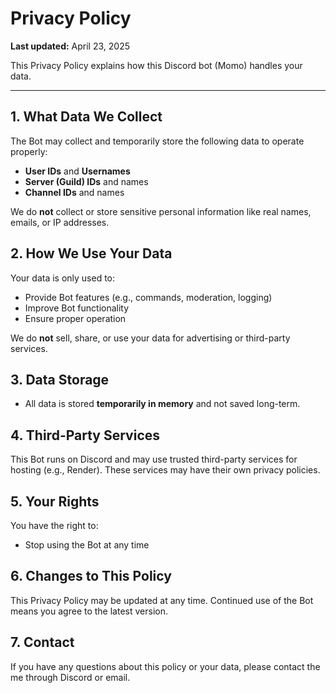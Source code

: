 # Privacy Policy

**Last updated:** April 23, 2025

This Privacy Policy explains how this Discord bot (Momo) handles your data.

---

## 1. What Data We Collect

The Bot may collect and temporarily store the following data to operate properly:

- **User IDs** and **Usernames**
- **Server (Guild) IDs** and names
- **Channel IDs** and names

We do **not** collect or store sensitive personal information like real names, emails, or IP addresses.


## 2. How We Use Your Data

Your data is only used to:

- Provide Bot features (e.g., commands, moderation, logging)
- Improve Bot functionality
- Ensure proper operation

We do **not** sell, share, or use your data for advertising or third-party services.


## 3. Data Storage

- All data is stored **temporarily in memory** and not saved long-term.


## 4. Third-Party Services

This Bot runs on Discord and may use trusted third-party services for hosting (e.g., Render). These services may have their own privacy policies.


## 5. Your Rights

You have the right to:

- Stop using the Bot at any time


## 6. Changes to This Policy

This Privacy Policy may be updated at any time. Continued use of the Bot means you agree to the latest version.


## 7. Contact

If you have any questions about this policy or your data, please contact the me through Discord or email.

